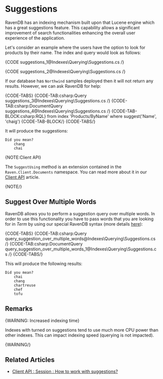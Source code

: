 ﻿# Suggestions

RavenDB has an indexing mechanism built upon that Lucene engine which has a great suggestions feature. This capability allows a significant improvement of search functionalities enhancing the overall user experience of the application.

Let's consider an example where the users have the option to look for products by their name. The index and query would look as follows:

{CODE suggestions_1@Indexes\Querying\Suggestions.cs /}

{CODE suggestions_2@Indexes\Querying\Suggestions.cs /}

If our database has `Northwind` samples deployed then it will not return any results. However, we can ask RavenDB for help:

{CODE-TABS}
{CODE-TAB:csharp:Query suggestions_3@Indexes\Querying\Suggestions.cs /}
{CODE-TAB:csharp:DocumentQuery suggestions_4@Indexes\Querying\Suggestions.cs /}
{CODE-TAB-BLOCK:csharp:RQL}
from index 'Products/ByName' 
where suggest('Name', 'chaig')
{CODE-TAB-BLOCK/}
{CODE-TABS/}

It will produce the suggestions:

    Did you mean?
        chang
        chai

{NOTE:Client API}

The `SuggestUsing` method is an extension contained in the `Raven.Client.Documents` namespace. You can read more about it in our [Client API](../../client-api/session/querying/how-to-work-with-suggestions) article. 

{NOTE/}

## Suggest Over Multiple Words

RavenDB allows you to perform a suggestion query over multiple words. In order to use this functionality you have to pass words that you are looking for in *Term* by using our special RavenDB syntax (more details [here](../../indexes/querying/full-query-syntax#suggestions-over-multiple-words)):

{CODE-TABS}
{CODE-TAB:csharp:Query query_suggestion_over_multiple_words@Indexes\Querying\Suggestions.cs /}
{CODE-TAB:csharp:DocumentQuery query_suggestion_over_multiple_words_1@Indexes\Querying\Suggestions.cs /}
{CODE-TABS/}

This will produce the following results:

    Did you mean?
        chai
        chang
        chartreuse
        chef
        tofu

## Remarks

{WARNING: Increased indexing time}

Indexes with turned on suggestions tend to use much more CPU power than other indexes. This can impact indexing speed (querying is not impacted).

{WARNING/}

## Related Articles

- [Client API : Session : How to work with suggestions?](../../client-api/session/querying/how-to-work-with-suggestions)
